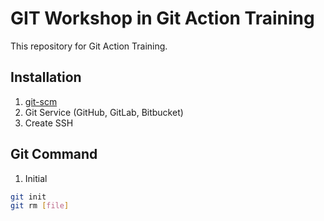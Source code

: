 # GIT Workshop in Git Action Training

This repository for Git Action Training.

## Installation

1. [git-scm](https://git-scm.com/)
2. Git Service (GitHub, GitLab, Bitbucket)
3. Create SSH

## Git Command

1. Initial

```bash
git init
git rm [file]
```